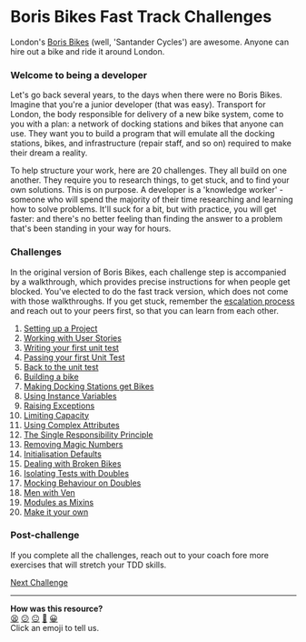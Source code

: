 # Boris Bikes Fast Track Challenges

London's [Boris Bikes](https://tfl.gov.uk/modes/cycling/santander-cycles) (well, 'Santander Cycles') are awesome. Anyone can hire out a bike and ride it around London.

### Welcome to being a developer

Let's go back several years, to the days when there were no Boris Bikes. Imagine that you're a junior developer (that was easy). Transport for London, the body responsible for delivery of a new bike system, come to you with a plan: a network of docking stations and bikes that anyone can use. They want you to build a program that will emulate all the docking stations, bikes, and infrastructure (repair staff, and so on) required to make their dream a reality.

To help structure your work, here are 20 challenges. They all build on one another. They require you to research things, to get stuck, and to find your own solutions. This is on purpose. A developer is a 'knowledge worker' - someone who will spend the majority of their time researching and learning how to solve problems. It'll suck for a bit, but with practice, you will get faster: and there's no better feeling than finding the answer to a problem that's been standing in your way for hours.

### Challenges

In the original version of Boris Bikes, each challenge step is accompanied by a walkthrough, which provides precise instructions for when people get blocked. You've elected to do the fast track version, which does not come with those walkthroughs. If you get stuck, remember the [escalation process](https://github.com/makersacademy/course/blob/cdda63c32f8121c67a2409ae64ddf572822da93e/pills/escalation_process.md) and reach out to your peers first, so that you can learn from each other.

1. [Setting up a Project](1_setting_up_a_project.md)
2. [Working with User Stories](2_working_with_user_stories.md)
3. [Writing your first unit test](3_writing_your_first_unit_test.md)
4. [Passing your first Unit Test](4_passing_your_first_unit_test.md)
5. [Back to the unit test](5_back_to_the_unit_test.md)
6. [Building a bike](6_building_a_bike.md)
7. [Making Docking Stations get Bikes](7_making_stations_release_bikes.md)
8. [Using Instance Variables](8_using_instance_variables.md)
9. [Raising Exceptions](9_raising_exceptions.md)
10. [Limiting Capacity](10_limiting_capacity.md)
11. [Using Complex Attributes](11_complex_attributes.md)
12. [The Single Responsibility Principle](12_single_responsibility_principle.md)
13. [Removing Magic Numbers](13_removing_magic_numbers.md)
14. [Initialisation Defaults](14_initialization_defaults.md)
15. [Dealing with Broken Bikes](15_dealing_with_broken_bikes.md)
16. [Isolating Tests with Doubles](16_isolating_tests_with_doubles.md)
17. [Mocking Behaviour on Doubles](17_mocking_behaviour_on_doubles.md)
18. [Men with Ven](18_men_with_ven.md)
19. [Modules as Mixins](19_modules_as_mixins.md)
20. [Make it your own](20_make_it_your_own.md)

### Post-challenge

If you complete all the challenges, reach out to your coach fore more exercises that will stretch your TDD skills.

[Next Challenge](1_setting_up_a_project.md)

<!-- BEGIN GENERATED SECTION DO NOT EDIT -->

---

**How was this resource?**  
[😫](https://airtable.com/shrUJ3t7KLMqVRFKR?prefill_Repository=makersacademy/course&prefill_File=boris_bikes_fast_track/0_challenge_map.md&prefill_Sentiment=😫) [😕](https://airtable.com/shrUJ3t7KLMqVRFKR?prefill_Repository=makersacademy/course&prefill_File=boris_bikes_fast_track/0_challenge_map.md&prefill_Sentiment=😕) [😐](https://airtable.com/shrUJ3t7KLMqVRFKR?prefill_Repository=makersacademy/course&prefill_File=boris_bikes_fast_track/0_challenge_map.md&prefill_Sentiment=😐) [🙂](https://airtable.com/shrUJ3t7KLMqVRFKR?prefill_Repository=makersacademy/course&prefill_File=boris_bikes_fast_track/0_challenge_map.md&prefill_Sentiment=🙂) [😀](https://airtable.com/shrUJ3t7KLMqVRFKR?prefill_Repository=makersacademy/course&prefill_File=boris_bikes_fast_track/0_challenge_map.md&prefill_Sentiment=😀)  
Click an emoji to tell us.

<!-- END GENERATED SECTION DO NOT EDIT -->
